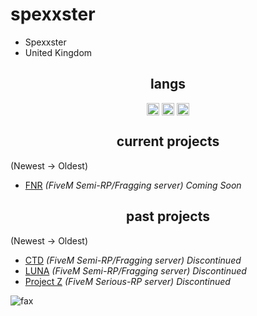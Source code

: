 <h1>spexxster</h1>

- Spexxster
- United Kingdom

<p align="center">
</p>

<h2 align="center">langs</h2>

<p align="center">
<img align="center" src="https://cdn.jsdelivr.net/npm/simple-icons@3.0.1/icons/python.svg" alt="python" height="20" width="20" />
<img align="center" src="https://cdn.jsdelivr.net/npm/simple-icons@3.0.1/icons/lua.svg" alt="lua" height="20" width="20" />
<img align="center" src="https://cdn.jsdelivr.net/npm/simple-icons@3.0.1/icons/node-dot-js.svg" alt="nodejs" height="20" width="20" />
<!-- <img align="center" src="https://cdn.discordapp.com/attachments/1054768800656015381/1147933695156686989/download-removebg-preview.png" alt="html" height="20" width="20" />
<img align="center" src="https://cdn.discordapp.com/attachments/1054768800656015381/1147933969132814376/198-1985012_transparent-css3-logo-png-css-logo-transparent-background-removebg-preview.png" alt="css" height="20" width="20" /> -->
</p>

<h2 align="center">current projects</h2>

(Newest -> Oldest)
<!-- - [Project Z](https://discord.gg/7gTkC5MsTS) *(FiveM Serious-RP server)* -->
- [FNR](https://discord.gg/fnruk) *(FiveM Semi-RP/Fragging server) Coming Soon*
<!-- - [LUNA](https://discord.gg/luna5m) *(FiveM Semi-RP/Fragging server)* -->

<h2 align="center">past projects</h2>

(Newest -> Oldest)
- [CTD](https://discord.gg/ctd5m) *(FiveM Semi-RP/Fragging server) Discontinued*
- [LUNA](https://discord.gg/luna5m) *(FiveM Semi-RP/Fragging server) Discontinued*
- [Project Z](https://discord.gg/7gTkC5MsTS) *(FiveM Serious-RP server) Discontinued*

<img src="https://komarev.com/ghpvc/?username=Spexxster&color=lightgray" alt="fax" width="" height="">
<p align="center">
</p>